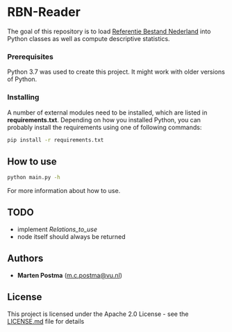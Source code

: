 # RBN-Reader

The goal of this repository is to load [Referentie Bestand Nederland](http://tst.inl.nl/producten/rbn/rbn_documentatie_nl.pdf)
into Python classes as well as compute descriptive statistics.

### Prerequisites
Python 3.7 was used to create this project. It might work with older versions of Python.

### Installing

A number of external modules need to be installed, which are listed in **requirements.txt**.
Depending on how you installed Python, you can probably install the requirements using one of following commands:
```bash
pip install -r requirements.txt
```

## How to use
```bash
python main.py -h
```
For more information about how to use.

## TODO
* implement *Relations_to_use*
* node itself should always be returned

## Authors

* **Marten Postma** (m.c.postma@vu.nl)

## License

This project is licensed under the Apache 2.0 License - see the [LICENSE.md](LICENSE.md) file for details
